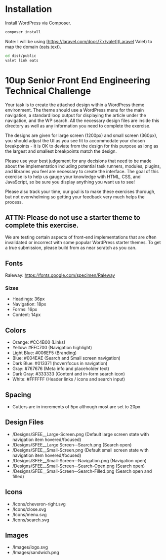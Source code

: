 # Installation

Install WordPress via Composer.
```bash
composer install
```

Note: I will be using [https://laravel.com/docs/7.x/valet](Laravel Valet) to map the domain (eats.text).
```bash
cd dist/public
valet link eats
```

# 10up Senior Front End Engineering Technical Challenge
Your task is to create the attached design within a WordPress theme environment. The theme should use a WordPress menu for the main navigation, a standard loop output for displaying the article under the navigation, and the WP search. All the necessary design files are inside this directory as well as any information you need to complete the exercise.

The designs are given for large screen (1200px) and small screen (360px), you should adjust the UI as you see fit to accommodate your chosen breakpoints - it is OK to deviate from the design for this purpose as long as the largest and smallest breakpoints match the design.

Please use your best judgement for any decisions that need to be made about the implementation including potential task runners, modules, plugins, and libraries you feel are necessary to create the interface. The goal of this exercise is to help us gauge your knowledge with HTML, CSS, and JavaScript, so be sure you display anything you want us to see!

Please also track your time, our goal is to make these exercises thorough, but not overwhelming so getting your feedback very much helps the process.

## ATTN: Please do not use a starter theme to complete this exercise.
We are testing certain aspects of front-end implementations that are often invalidated or incorrect with some popular WordPress starter themes. To get a true submission, please build from as near scratch as you can.

## Fonts
Raleway: https://fonts.google.com/specimen/Raleway

### Sizes
- Headings: 36px
- Navigation: 18px
- Forms: 16px
- Content: 14px

## Colors
- Orange: #CC4B00 (Links)
- Yellow: #FFC700 (Navigation highlight)
- Light Blue: #006EF5 (Branding)
- Blue: #004EAE (Search and Small screen navigation)
- Dark Blue: #013371 (hover/focus in navigation)
- Gray: #767676 (Meta info and placeholder text)
- Dark Gray: #333333 (Content and in-form search icon)
- White: #FFFFFF (Header links / icons and search input)

## Spacing
- Gutters are in increments of 5px although most are set to 20px

## Design Files
- /Designs/SFEE__Large-Screen.png (Default large screen state with navigation item hovered/focused)
- /Designs/SFEE__Large Screen--Search.png (Search open)
- /Designs/SFEE__Small-Screen.png (Default small screen state with navigation item hovered/focused)
- /Designs/SFEE__Small-Screen--Navigation.png (Navigation open)
- /Designs/SFEE__Small-Screen--Search-Open.png (Search open)
- /Designs/SFEE__Small-Screen--Search-Filled.png (Search open and filled)

## Icons
- /Icons/cheveron-right.svg
- /Icons/close.svg
- /Icons/menu.svg
- /Icons/search.svg

## Images
- /Images/logo.svg
- /Images/sandwich.png
